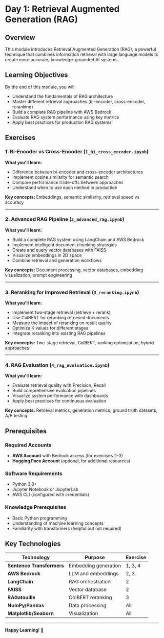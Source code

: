 # Day 1: Retrieval Augmented Generation (RAG)

## Overview

This module introduces Retrieval Augmented Generation (RAG), a powerful technique that combines information retrieval with large language models to create more accurate, knowledge-grounded AI systems.

## Learning Objectives

By the end of this module, you will:
- Understand the fundamentals of RAG architecture
- Master different retrieval approaches (bi-encoder, cross-encoder, reranking)
- Build a complete RAG pipeline with AWS Bedrock
- Evaluate RAG system performance using key metrics
- Apply best practices for production RAG systems

## Exercises

### 1. Bi-Encoder vs Cross-Encoder (`1_bi_cross_encoder.ipynb`)

**What you'll learn:**
- Difference between bi-encoder and cross-encoder architectures
- Implement cosine similarity for semantic search
- Compare performance trade-offs between approaches
- Understand when to use each method in production

**Key concepts:** Embeddings, semantic similarity, retrieval speed vs accuracy

---

### 2. Advanced RAG Pipeline (`2_advanced_rag.ipynb`)

**What you'll learn:**
- Build a complete RAG system using LangChain and AWS Bedrock
- Implement intelligent document chunking strategies
- Create and query vector databases with FAISS
- Visualize embeddings in 2D space
- Combine retrieval and generation workflows

**Key concepts:** Document processing, vector databases, embedding visualization, prompt engineering


---

### 3. Reranking for Improved Retrieval (`3_reranking.ipynb`)

**What you'll learn:**
- Implement two-stage retrieval (retrieve + rerank)
- Use ColBERT for reranking retrieved documents
- Measure the impact of reranking on result quality
- Optimize K values for different stages
- Integrate reranking into existing RAG pipelines

**Key concepts:** Two-stage retrieval, ColBERT, ranking optimization, hybrid approaches


---

### 4. RAG Evaluation (`4_rag_evaluation.ipynb`)

**What you'll learn:**
- Evaluate retrieval quality with Precision, Recall
- Build comprehensive evaluation pipelines
- Visualize system performance with dashboards
- Apply best practices for continuous evaluation

**Key concepts:** Retrieval metrics, generation metrics, ground truth datasets, A/B testing


## Prerequisites

### Required Accounts
- **AWS Account** with Bedrock access (for exercises 2-3)
- **Hugging Face Account** (optional, for additional resources)

### Software Requirements
- Python 3.8+
- Jupyter Notebook or JupyterLab
- AWS CLI (configured with credentials)

### Knowledge Prerequisites
- Basic Python programming
- Understanding of machine learning concepts
- Familiarity with transformers (helpful but not required)


## Key Technologies

| Technology | Purpose | Exercise |
|------------|---------|----------|
| **Sentence Transformers** | Embedding generation | 1, 3, 4 |
| **AWS Bedrock** | LLM and embeddings | 2, 3 |
| **LangChain** | RAG orchestration | 2 |
| **FAISS** | Vector database | 2 |
| **RAGatouille** | ColBERT reranking | 3 |
| **NumPy/Pandas** | Data processing | All |
| **Matplotlib/Seaborn** | Visualization | All |

---

**Happy Learning!** 🚀
